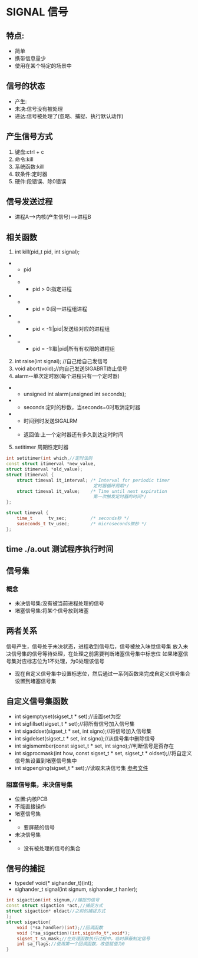 # SIGNAL 信号
## 特点:
- 简单
- 携带信息量少
- 使用在某个特定的场景中
## 信号的状态
- 产生:
- 未决:信号没有被处理
- 递达:信号被处理了(忽略、捕捉、执行默认动作)
## 产生信号方式
1. 键盘:ctrl + c
2. 命令:kill
3. 系统函数:kill
4. 软条件:定时器
5. 硬件:段错误、除0错误
## 信号发送过程
- 进程A-->内核(产生信号)-->进程B
## 相关函数
1. int kill(pid_t pid, int signal);
- * pid
- * - pid > 0:指定进程
- * - pid = 0:同一进程组进程
- * - pid < -1:|pid|发送给对应的进程组
- * - pid = -1:取|pid|所有有权限的进程组
2. int raise(int signal); //自己给自己发信号
3. void abort(void);//向自己发送SIGABRT终止信号
4. alarm--单次定时器(每个进程只有一个定时器)
- * unsigned int alarm(unsigned int seconds);
- * seconds:定时的秒数，当seconds=0时取消定时器
- * 时间到时发送SIGALRM
- * 返回值:上一个定时器还有多久到达定时时间
5. setitimer 周期性定时器
```c++
int setitimer(int which,//定时法则 
const struct itimerval *new_value,
struct itimerval *old_value);
struct itimerval {
    struct timeval it_interval; /* Interval for periodic timer 
                                 定时器循环周期*/
    struct timeval it_value;    /* Time until next expiration
                                 第一次触发定时器的时间*/
};

struct timeval {
    time_t      tv_sec;         /* seconds秒 */
    suseconds_t tv_usec;        /* microseconds微秒 */
};
```
## time ./a.out 测试程序执行时间
## 信号集
### 概念
- 未决信号集:没有被当前进程处理的信号
- 堵塞信号集:将某个信号放到堵塞
## 两者关系
信号产生，信号处于未决状态，进程收到信号后，信号被放入味觉信号集
放入未决信号集的信号等待处理，在处理之前需要判断堵塞信号集中标志位
如果堵塞信号集对应标志位为1不处理，为0处理该信号
- 现在自定义信号集中设置标志位，然后通过一系列函数来完成自定义信号集合
设置到堵塞信号集
## 自定义信号集函数
- int sigemptyset(sigset_t \* set);//设置set为空
- int sigfillset(sigset_t \* set);//将所有信号加入信号集
- int sigaddset(sigset_t \* set, int signo);//将信号加入信号集
- int sigdelset(sigset_t \* set, int signo);//从信号集中删除信号
- int sigismember(const sigset_t \* set, int signo);//判断信号是否存在
- int sigprocmask(int how, const sigset_t  \* set, sigset_t \* oldset);//将自定义信号集设置到堵塞信号集中
- int sigpenging(sigset_t \* set);//读取未决信号集
[参考文件](./signal_set.cpp)
### 阻塞信号集，未决信号集
- 位置:内核PCB
- 不能直接操作
- 堵塞信号集
- * 要屏蔽的信号
- 未决信号集
- * 没有被处理的信号的集合
## 信号的捕捉
- typedef void(\* sighander_t)(int);
- sighander_t signal(int signum, sighander_t hanler);
```c++
int sigaction(int signum,//捕捉的信号
const struct sigaction *act,//捕捉方式
struct sigaction* oldact//之前的捕捉方式
);
struct sigaction{
    void (*sa_handler)(int);//回调函数
    void (*sa_sigaction)(int,siginfo_t*,void*);
    sigset_t sa_mask;//在处理函数执行过程中，临时屏蔽制定信号
    int sa_flags;//使用第一个回调函数，改值赋值为0
}
```
